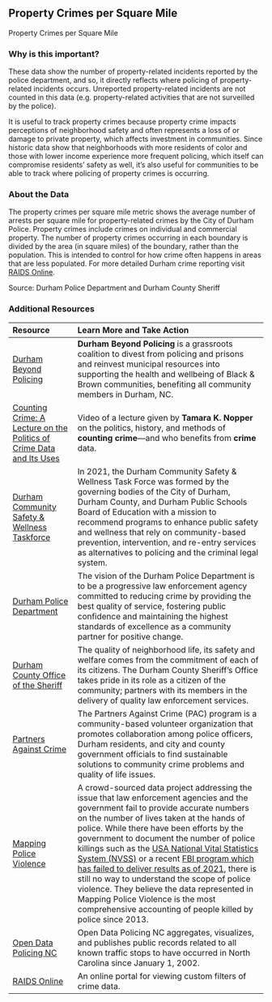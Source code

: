 ## Property Crimes per Square Mile
Property Crimes per Square Mile

### Why is this important?
These data show the number of property-related incidents reported by the police department, and so, it directly reflects where policing of property-related incidents occurs. Unreported property-related incidents are not counted in this data (e.g. property-related activities that are not surveilled by the police).

It is useful to track property crimes because property crime impacts perceptions of neighborhood safety and often represents a loss of or damage to private property, which affects investment in communities. Since historic data show that neighborhoods with more residents of color and those with lower income experience more frequent policing, which itself can compromise residents’ safety as well, it’s also useful for communities to be able to track where policing of property crimes is occurring.

### About the Data
The property crimes per square mile metric shows the average number of arrests per square mile for property-related crimes by the City of Durham Police. Property crimes include crimes on individual and commercial property. The number of property crimes occurring in each boundary is divided by the area (in square miles) of the boundary, rather than the population. This is intended to control for how crime often happens in areas that are less populated. For more detailed Durham crime reporting visit [RAIDS Online](https://communitycrimemap.com/).

Source: Durham Police Department and Durham County Sheriff

### Additional Resources

| Resource                                                                                                       | Learn More and Take Action                                                                                                                                                                                                                                                                                                                                                                                                                                                                                                                                                                                                            | 
|:---------------------------------------------------------------------------------------------------------------|:--------------------------------------------------------------------------------------------------------------------------------------------------------------------------------------------------------------------------------------------------------------------------------------------------------------------------------------------------------------------------------------------------------------------------------------------------------------------------------------------------------------------------------------------------------------------------------------------------------------------------------------|
| [Durham Beyond Policing](https://durhambeyondpolicing.org/)                                                                                     | **Durham Beyond Policing** is a grassroots coalition to divest from policing and prisons and reinvest municipal resources into supporting the health and wellbeing of Black & Brown communities, benefiting all community members in Durham, NC.                                                                                                                                                                                                                                                                                                                                                                                      |
| [Counting Crime: A Lecture on the Politics of Crime Data and Its Uses](https://www.youtube.com/watch?v=I0tE96ICNF0)                                       | Video of a lecture given by **Tamara K. Nopper** on the politics, history, and methods of **counting crime**—and who benefits from **crime** data.                                                                                                                                                                                                                                                                                                                                                                                                                                                                                    |
| [Durham Community Safety & Wellness Taskforce](https://durhamnc.gov/4448/Community-Safety-Wellness-Task-Force) | In 2021, the Durham Community Safety & Wellness Task Force was formed by the governing bodies of the City of Durham, Durham County, and Durham Public Schools Board of Education with a mission to recommend programs to enhance public safety and wellness that rely on community-based prevention, intervention, and re-entry services as alternatives to policing and the criminal legal system.                                                                                                                                                                                                                                   |
| [Durham Police Department](http://durhamnc.gov/149/Police-Department)                                          | The vision of the Durham Police Department is to be a progressive law enforcement agency committed to reducing crime by providing the best quality of service, fostering public confidence and maintaining the highest standards of excellence as a community partner for positive change.                                                                                                                                                                                                                                                                                                                                            |
| [Durham County Office of the Sheriff](http://dconc.gov/government/departments-f-z/sheriff-s-office)            | The quality of neighborhood life, its safety and welfare comes from the commitment of each of its citizens. The Durham County Sheriff’s Office takes pride in its role as a citizen of the community; partners with its members in the delivery of quality law enforcement services.                                                                                                                                                                                                                                                                                                                                                  |
| [Partners Against Crime](http://durhamnc.gov/201/Partners-Against-Crime)                                       | The Partners Against Crime (PAC) program is a community-based volunteer organization that promotes collaboration among police officers, Durham residents, and city and county government officials to find sustainable solutions to community crime problems and quality of life issues.                                                                                                                                                                                                                                                                                                                                              |
| [Mapping Police Violence](https://mappingpoliceviolence.org/)                                                  | A crowd-sourced data project addressing the issue that law enforcement agencies and the government fail to provide accurate numbers on the number of lives taken at the hands of police. While there have been efforts by the government to document the number of police killings such as the [USA National Vital Statistics System (NVSS)](https://www.cdc.gov/nchs/nvss/index.htm) or a recent [FBI program which has failed to deliver results as of 2021](https://www.theguardian.com/us-news/2021/may/17/fbi-police-use-of-force-data-records), there is still no way to understand the scope of police violence. They believe the data represented in Mapping Police Violence is the most comprehensive accounting of people killed by police since 2013. |
| [Open Data Policing NC](https://opendatapolicingnc.com/)                                                       |Open Data Policing NC aggregates, visualizes, and publishes public records related to all known traffic stops to have occurred in North Carolina since January 1, 2002.|
| [RAIDS Online](http://raidsonline.com)                                                                         |An online portal for viewing custom filters of crime data.|
